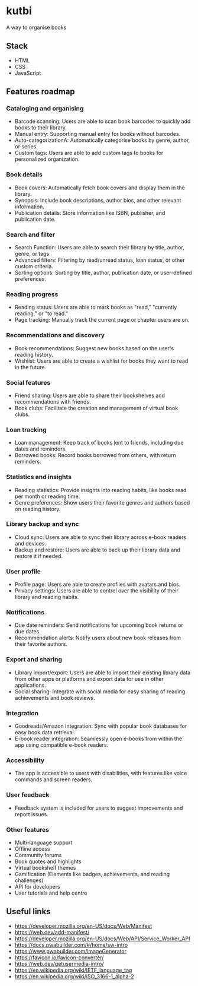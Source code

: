 # kutbi

A way to organise books

## Stack

- HTML
- CSS
- JavaScript

## Features roadmap

### Cataloging and organising

- Barcode scanning: Users are able to scan book barcodes to quickly add books to their library.
- Manual entry: Supporting manual entry for books without barcodes.
- Auto-categorizationA: Automatically categorise books by genre, author, or series.
- Custom tags: Users are able to add custom tags to books for personalized organization.

### Book details

- Book covers: Automatically fetch book covers and display them in the library.
- Synopsis: Include book descriptions, author bios, and other relevant information.
- Publication details: Store information like ISBN, publisher, and publication date.

### Search and filter

- Search Function: Users are able to search their library by title, author, genre, or tags.
- Advanced filters: Filtering by read/unread status, loan status, or other custom criteria.
- Sorting options: Sorting by title, author, publication date, or user-defined preferences.

### Reading progress

- Reading status: Users are able to mark books as "read," "currently reading," or "to read."
- Page tracking: Manually track the current page or chapter users are on.

### Recommendations and discovery

- Book recommendations: Suggest new books based on the user's reading history.
- Wishlist: Users are able to create a wishlist for books they want to read in the future.

### Social features

- Friend sharing: Users are able to share their bookshelves and recommendations with friends.
- Book clubs: Facilitate the creation and management of virtual book clubs.

### Loan tracking

- Loan management: Keep track of books lent to friends, including due dates and reminders.
- Borrowed books: Record books borrowed from others, with return reminders.

### Statistics and insights

- Reading statistics: Provide insights into reading habits, like books read per month or reading time.
- Genre preferences: Show users their favorite genres and authors based on reading history.

### Library backup and sync

- Cloud sync: Users are able to sync their library across e-book readers and devices.
- Backup and restore: Users are able to back up their library data and restore it if needed.

### User profile

- Profile page: Users are able to create profiles with avatars and bios.
- Privacy settings: Users are able to control over the visibility of their library and reading habits.

### Notifications

- Due date reminders: Send notifications for upcoming book returns or due dates.
- Recommendation alerts: Notify users about new book releases from their favorite authors.

### Export and sharing

- Library import/export: Users are able to import their existing library data from other apps or platforms and export data for use in other applications.
- Social sharing: Integrate with social media for easy sharing of reading achievements and book reviews.

### Integration

- Goodreads/Amazon Integration: Sync with popular book databases for easy book data retrieval.
- E-book reader integration: Seamlessly open e-books from within the app using compatible e-book readers.

### Accessibility

- The app is accessible to users with disabilities, with features like voice commands and screen readers.

### User feedback

- Feedback system is included  for users to suggest improvements and report issues.

### Other features

- Multi-language support
- Offline access
- Community forums
- Book quotes and highlights
- Virtual bookshelf themes
- Gamification (Elements like badges, achievements, and reading challenges)
- API for developers
- User tutorials and help centre

### 

## Useful links

- https://developer.mozilla.org/en-US/docs/Web/Manifest
- https://web.dev/add-manifest/
- https://developer.mozilla.org/en-US/docs/Web/API/Service_Worker_API
- https://docs.pwabuilder.com/#/home/sw-intro
- https://www.pwabuilder.com/imageGenerator
- https://favicon.io/favicon-converter/
- https://web.dev/getusermedia-intro/
- https://en.wikipedia.org/wiki/IETF_language_tag
- https://en.wikipedia.org/wiki/ISO_3166-1_alpha-2